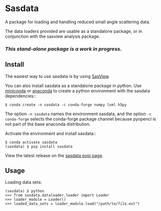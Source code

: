 # Sasdata

A package for loading and handling reduced small angle scattering data.

The data loaders provided are usable as a standalone package, or in conjunction with the sasview analysis package.

### *This stand-alone package is a work in progress.*

## Install
The easiest way to use sasdata is by using [SasView](http://www.sasview.org).

You can also install sasdata as a standalone package in python. Use
[miniconda](https://docs.conda.io/en/latest/miniconda.html)
or [anaconda](https://www.anaconda.com/)
to create a python environment with the sasdata dependencies::

    $ conda create -n sasdata -c conda-forge numpy lxml h5py

The option ``-n sasdata`` names the environment sasdata, and the option
``-c conda-forge`` selects the conda-forge package channel because pyopencl
is not part of the base anaconda distribution.

Activate the environment and install sasdata::

    $ conda activate sasdata
    (sasdata) $ pip install sasdata

View the latest release on the [sasdata pypi page](https://pypi.org/project/sasdata/).

## Usage

Loading data sets:

    (sasdata) $ python
    >>> from sasdata.dataloader.loader import Loader
    >>> loader_module = Loader()
    >>> loaded_data_sets = loader_module.load("/path/to/file.ext")
